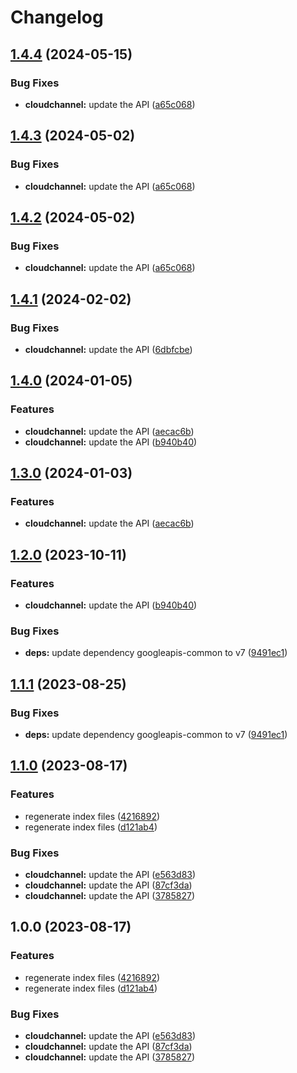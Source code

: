 # Changelog

## [1.4.4](https://github.com/a2425rdl/google-api-nodejs-client/compare/cloudchannel-v1.4.3...cloudchannel-v1.4.4) (2024-05-15)


### Bug Fixes

* **cloudchannel:** update the API ([a65c068](https://github.com/a2425rdl/google-api-nodejs-client/commit/a65c068d0595e90214d69be0ab74af66c80ad62d))

## [1.4.3](https://github.com/googleapis/google-api-nodejs-client/compare/cloudchannel-v1.4.2...cloudchannel-v1.4.3) (2024-05-02)


### Bug Fixes

* **cloudchannel:** update the API ([a65c068](https://github.com/googleapis/google-api-nodejs-client/commit/a65c068d0595e90214d69be0ab74af66c80ad62d))

## [1.4.2](https://github.com/googleapis/google-api-nodejs-client/compare/cloudchannel-v1.4.1...cloudchannel-v1.4.2) (2024-05-02)


### Bug Fixes

* **cloudchannel:** update the API ([a65c068](https://github.com/googleapis/google-api-nodejs-client/commit/a65c068d0595e90214d69be0ab74af66c80ad62d))

## [1.4.1](https://github.com/googleapis/google-api-nodejs-client/compare/cloudchannel-v1.4.0...cloudchannel-v1.4.1) (2024-02-02)


### Bug Fixes

* **cloudchannel:** update the API ([6dbfcbe](https://github.com/googleapis/google-api-nodejs-client/commit/6dbfcbe73a85ca3624e67a324f7135947f4ebff2))

## [1.4.0](https://github.com/googleapis/google-api-nodejs-client/compare/cloudchannel-v1.3.0...cloudchannel-v1.4.0) (2024-01-05)


### Features

* **cloudchannel:** update the API ([aecac6b](https://github.com/googleapis/google-api-nodejs-client/commit/aecac6be45a12e632acffbdffe530945847ef721))
* **cloudchannel:** update the API ([b940b40](https://github.com/googleapis/google-api-nodejs-client/commit/b940b403ca254a8b308e7938677f4d2daaa69922))

## [1.3.0](https://github.com/googleapis/google-api-nodejs-client/compare/cloudchannel-v1.2.0...cloudchannel-v1.3.0) (2024-01-03)


### Features

* **cloudchannel:** update the API ([aecac6b](https://github.com/googleapis/google-api-nodejs-client/commit/aecac6be45a12e632acffbdffe530945847ef721))

## [1.2.0](https://github.com/googleapis/google-api-nodejs-client/compare/cloudchannel-v1.1.1...cloudchannel-v1.2.0) (2023-10-11)


### Features

* **cloudchannel:** update the API ([b940b40](https://github.com/googleapis/google-api-nodejs-client/commit/b940b403ca254a8b308e7938677f4d2daaa69922))


### Bug Fixes

* **deps:** update dependency googleapis-common to v7 ([9491ec1](https://github.com/googleapis/google-api-nodejs-client/commit/9491ec1cdc3c413e7d73edcfcd59cf5c28a7c855))

## [1.1.1](https://github.com/googleapis/google-api-nodejs-client/compare/cloudchannel-v1.1.0...cloudchannel-v1.1.1) (2023-08-25)


### Bug Fixes

* **deps:** update dependency googleapis-common to v7 ([9491ec1](https://github.com/googleapis/google-api-nodejs-client/commit/9491ec1cdc3c413e7d73edcfcd59cf5c28a7c855))

## [1.1.0](https://github.com/googleapis/google-api-nodejs-client/compare/cloudchannel-v1.0.0...cloudchannel-v1.1.0) (2023-08-17)


### Features

* regenerate index files ([4216892](https://github.com/googleapis/google-api-nodejs-client/commit/42168925208e087c952d1fc8267847731d05ae9f))
* regenerate index files ([d121ab4](https://github.com/googleapis/google-api-nodejs-client/commit/d121ab4cb630dd1c77a228166da2788bd2bd1175))


### Bug Fixes

* **cloudchannel:** update the API ([e563d83](https://github.com/googleapis/google-api-nodejs-client/commit/e563d832be72110b753f35610e66e6a8d186c446))
* **cloudchannel:** update the API ([87cf3da](https://github.com/googleapis/google-api-nodejs-client/commit/87cf3dac769ecd67211a4d173209e228f1967110))
* **cloudchannel:** update the API ([3785827](https://github.com/googleapis/google-api-nodejs-client/commit/37858270d7b8bad326c3de24f5d6ab9a06495b1c))

## 1.0.0 (2023-08-17)


### Features

* regenerate index files ([4216892](https://github.com/googleapis/google-api-nodejs-client/commit/42168925208e087c952d1fc8267847731d05ae9f))
* regenerate index files ([d121ab4](https://github.com/googleapis/google-api-nodejs-client/commit/d121ab4cb630dd1c77a228166da2788bd2bd1175))


### Bug Fixes

* **cloudchannel:** update the API ([e563d83](https://github.com/googleapis/google-api-nodejs-client/commit/e563d832be72110b753f35610e66e6a8d186c446))
* **cloudchannel:** update the API ([87cf3da](https://github.com/googleapis/google-api-nodejs-client/commit/87cf3dac769ecd67211a4d173209e228f1967110))
* **cloudchannel:** update the API ([3785827](https://github.com/googleapis/google-api-nodejs-client/commit/37858270d7b8bad326c3de24f5d6ab9a06495b1c))
